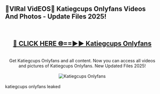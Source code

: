 <h2>🔴VIRal VidEOS🔴 Katiegcups Onlyfans Videos And Photos - Update Files 2025!</h2>
<br>
<div align="center">
<h2><a href="https://virallinks.top/odZfE0" rel="nofollow">🔴 CLICK HERE 🌐==►► Katiegcups Onlyfans</a></h2>
<br>
Get Katiegcups Onlyfans and all content. Now you can access all videos and pictures of Katiegcups Onlyfans. New Updated Files 2025!
<br>
<br>
<a href="https://virallinks.top/odZfE0" rel="nofollow" data-target="animated-image.originalLink"><img src="https://i.imgur.com/dJHk4Zq.gif)" alt="Katiegcups Onlyfans" style="max-width: 100%; display: inline-block;" data-target="animated-image.originalImage"></a>
</div>
<br>
katiegcups onlyfans leaked